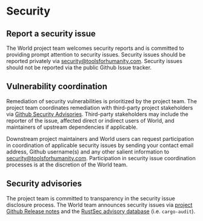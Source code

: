 # Security

## Report a security issue

The World project team welcomes security reports and is committed to providing prompt attention to security issues. Security issues should be reported privately via [security@toolsforhumanity.com](mailto:security@toolsforhumanity.com). Security issues should not be reported via the public Github Issue tracker.

## Vulnerability coordination

Remediation of security vulnerabilities is prioritized by the project team. The project team coordinates remediation with third-party project stakeholders via [Github Security Advisories](https://help.github.com/en/github/managing-security-vulnerabilities/about-github-security-advisories). Third-party stakeholders may include the reporter of the issue, affected direct or indirect users of World, and maintainers of upstream dependencies if applicable.

Downstream project maintainers and World users can request participation in coordination of applicable security issues by sending your contact email address, Github username(s) and any other salient information to [security@toolsforhumanity.com](mailto:security@toolsforhumanity.com). Participation in security issue coordination processes is at the discretion of the World team.

## Security advisories

The project team is committed to transparency in the security issue disclosure process. The World team announces security issues via [project Github Release notes](https://github.com/worldcoin/walletkit/releases) and the [RustSec advisory database](https://github.com/RustSec/advisory-db) (i.e. `cargo-audit`).

<!-- Based on https://github.com/tokio-rs/tokio/blob/tokio-1.13.0/SECURITY.md -->
